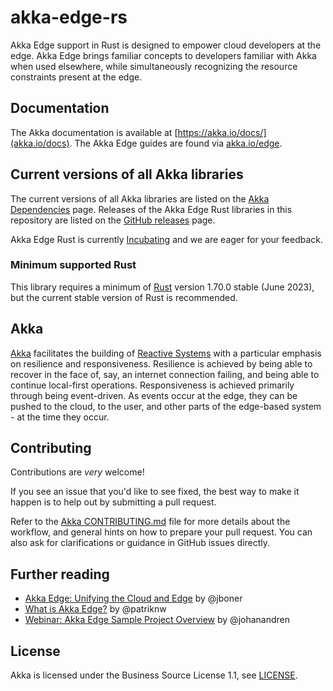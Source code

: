 # akka-edge-rs

Akka Edge support in Rust is designed to empower cloud developers at the edge. Akka Edge brings familiar concepts to
developers familiar with Akka when used elsewhere, while simultaneously recognizing the resource constraints present at the edge.

## Documentation

The Akka documentation is available at [https://akka.io/docs/](akka.io/docs).
The Akka Edge guides are found via [akka.io/edge](https://doc.akka.io/docs/akka-edge/current/guide-rs.html).

## Current versions of all Akka libraries

The current versions of all Akka libraries are listed on the [Akka Dependencies](https://doc.akka.io/docs/akka-dependencies/current/) page. Releases of the Akka Edge Rust libraries in this repository are listed on the [GitHub releases](https://github.com/akka/akka-edge-rs/releases) page.

Akka Edge Rust is currently [Incubating](https://developer.lightbend.com/docs/introduction/getting-help/support-terminology.html#incubating) and we are eager for your feedback.

### Minimum supported Rust

This library requires a minimum of [Rust](https://www.rust-lang.org/) version 1.70.0 stable (June 2023), but the current stable version of Rust is recommended.

## Akka

[Akka](https://akka.io/) facilitates the building of [Reactive Systems](https://www.reactivemanifesto.org/) with a particular emphasis on resilience and responsiveness. 
Resilience is achieved by being able to recover in the face of, say, an internet connection failing, and being able to continue local-first operations. Responsiveness is achieved primarily through being event-driven. As events occur at the edge, they can be pushed to the cloud, to the user, and other parts of the edge-based system - at the time they occur.

## Contributing

Contributions are *very* welcome!

If you see an issue that you'd like to see fixed, the best way to make it happen is to help out by submitting a pull request.

Refer to the [Akka CONTRIBUTING.md](https://github.com/akka/.github/blob/master/CONTRIBUTING.md) file for more details about the workflow,
and general hints on how to prepare your pull request. You can also ask for clarifications or guidance in GitHub issues directly.

## Further reading

- [Akka Edge: Unifying the Cloud and Edge](https://www.lightbend.com/blog/akka-edge-unifying-the-cloud-and-edge) by @jboner
- [What is Akka Edge?](https://www.lightbend.com/blog/what-is-akka-edge) by @patriknw
- [Webinar: Akka Edge Sample Project Overview](https://www.lightbend.com/blog/webinar-akka-edge-sample-project-overview) by @johanandren

## License

Akka is licensed under the Business Source License 1.1, see [LICENSE](./LICENSE).
